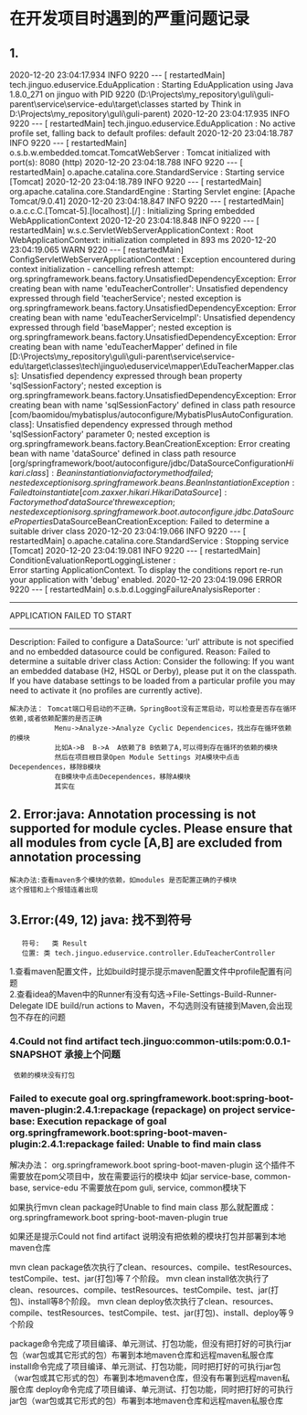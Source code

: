 # 在开发项目时遇到的严重问题记录
## 1.
2020-12-20 23:04:17.934  INFO 9220 --- [  restartedMain] tech.jinguo.eduservice.EduApplication    : Starting EduApplication using Java 1.8.0_271 on jinguo with PID 9220 (D:\Projects\my_repository\guli\guli-parent\service\service-edu\target\classes started by Think in D:\Projects\my_repository\guli\guli-parent)
2020-12-20 23:04:17.935  INFO 9220 --- [  restartedMain] tech.jinguo.eduservice.EduApplication    : No active profile set, falling back to default profiles: default
2020-12-20 23:04:18.787  INFO 9220 --- [  restartedMain] o.s.b.w.embedded.tomcat.TomcatWebServer  : Tomcat initialized with port(s): 8080 (http)
2020-12-20 23:04:18.788  INFO 9220 --- [  restartedMain] o.apache.catalina.core.StandardService   : Starting service [Tomcat]
2020-12-20 23:04:18.789  INFO 9220 --- [  restartedMain] org.apache.catalina.core.StandardEngine  : Starting Servlet engine: [Apache Tomcat/9.0.41]
2020-12-20 23:04:18.847  INFO 9220 --- [  restartedMain] o.a.c.c.C.[Tomcat-5].[localhost].[/]     : Initializing Spring embedded WebApplicationContext
2020-12-20 23:04:18.848  INFO 9220 --- [  restartedMain] w.s.c.ServletWebServerApplicationContext : Root WebApplicationContext: initialization completed in 893 ms
2020-12-20 23:04:19.065  WARN 9220 --- [  restartedMain] ConfigServletWebServerApplicationContext : Exception encountered during context initialization - cancelling refresh attempt: org.springframework.beans.factory.UnsatisfiedDependencyException: Error creating bean with name 'eduTeacherController': Unsatisfied dependency expressed through field 'teacherService'; nested exception is org.springframework.beans.factory.UnsatisfiedDependencyException: Error creating bean with name 'eduTeacherServiceImpl': Unsatisfied dependency expressed through field 'baseMapper'; nested exception is org.springframework.beans.factory.UnsatisfiedDependencyException: Error creating bean with name 'eduTeacherMapper' defined in file [D:\Projects\my_repository\guli\guli-parent\service\service-edu\target\classes\tech\jinguo\eduservice\mapper\EduTeacherMapper.class]: Unsatisfied dependency expressed through bean property 'sqlSessionFactory'; nested exception is org.springframework.beans.factory.UnsatisfiedDependencyException: Error creating bean with name 'sqlSessionFactory' defined in class path resource [com/baomidou/mybatisplus/autoconfigure/MybatisPlusAutoConfiguration.class]: Unsatisfied dependency expressed through method 'sqlSessionFactory' parameter 0; nested exception is org.springframework.beans.factory.BeanCreationException: Error creating bean with name 'dataSource' defined in class path resource [org/springframework/boot/autoconfigure/jdbc/DataSourceConfiguration$Hikari.class]: Bean instantiation via factory method failed; nested exception is org.springframework.beans.BeanInstantiationException: Failed to instantiate [com.zaxxer.hikari.HikariDataSource]: Factory method 'dataSource' threw exception; nested exception is org.springframework.boot.autoconfigure.jdbc.DataSourceProperties$DataSourceBeanCreationException: Failed to determine a suitable driver class
2020-12-20 23:04:19.066  INFO 9220 --- [  restartedMain] o.apache.catalina.core.StandardService   : Stopping service [Tomcat]
2020-12-20 23:04:19.081  INFO 9220 --- [  restartedMain] ConditionEvaluationReportLoggingListener :  
Error starting ApplicationContext. To display the conditions report re-run your application with 'debug' enabled.
2020-12-20 23:04:19.096 ERROR 9220 --- [  restartedMain] o.s.b.d.LoggingFailureAnalysisReporter   :  
***************************
APPLICATION FAILED TO START
***************************
Description:
Failed to configure a DataSource: 'url' attribute is not specified and no embedded datasource could be configured.
Reason: Failed to determine a suitable driver class
Action:
Consider the following:
	If you want an embedded database (H2, HSQL or Derby), please put it on the classpath.
	If you have database settings to be loaded from a particular profile you may need to activate it (no profiles are currently active).

    解决办法： Tomcat端口号启动的不正确，SpringBoot没有正常启动，可以检查是否存在循环依赖,或者依赖配置的是否正确
               Menu->Analyze->Analyze Cyclic Dependencices，找出存在循环依赖的模块 
               比如A->B  B->A  A依赖了B B依赖了A,可以得到存在循环的依赖的模块
               然后在项目根目录Open Module Settings 对A模块中点击Decependences，移除B模块
               在B模块中点击Decependences，移除A模块
               其实在
                
## 2. Error:java: Annotation processing is not supported for module cycles. Please ensure that all modules from cycle [A,B] are excluded from annotation processing
    解决办法:查看maven多个模块的依赖，如modules 是否配置正确的子模块
    这个报错和上个报错连着出现
    
## 3.Error:(49, 12) java: 找不到符号
       符号:   类 Result
       位置: 类 tech.jinguo.eduservice.controller.EduTeacherController
1.查看maven配置文件，比如build时提示提示maven配置文件中profile配置有问题       
2.查看idea的Maven中的Runner有没有勾选->File-Settings-Build-Runner-Delegate IDE build/run actions to Maven，不勾选则没有链接到Maven,会出现包不存在的问题   
 
### 4.Could not find artifact tech.jinguo:common-utils:pom:0.0.1-SNAPSHOT 承接上个问题 
     依赖的模块没有打包
###  Failed to execute goal org.springframework.boot:spring-boot-maven-plugin:2.4.1:repackage (repackage) on project service-base: Execution repackage of goal org.springframework.boot:spring-boot-maven-plugin:2.4.1:repackage failed: Unable to find main class
解决办法：
 <build>
        <plugins>
            <plugin>
                <groupId>org.springframework.boot</groupId>
                <artifactId>spring-boot-maven-plugin</artifactId>
            </plugin>
        </plugins>
 </build>
 这个插件不需要放在pom父项目中，放在需要运行的模块中
 如jar   service-base, common-base, service-edu
 不需要放在pom  guli, service, common模块下
 
 如果执行mvn clean package时Unable to find main class
 那么就配置成：
  <build>
         <plugins>
             <plugin>
                 <groupId>org.springframework.boot</groupId>
                 <artifactId>spring-boot-maven-plugin</artifactId>
                 <!--没有主类的时候配置-->
                 <configuration>
                     <skip>true</skip>
                 </configuration>
             </plugin>
         </plugins>
  </build>
  
   如果还是提示Could not find artifact
   说明没有把依赖的模块打包并部署到本地maven仓库
   
   
   mvn clean package依次执行了clean、resources、compile、testResources、testCompile、test、jar(打包)等７个阶段。
   mvn clean install依次执行了clean、resources、compile、testResources、testCompile、test、jar(打包)、install等8个阶段。
   mvn clean deploy依次执行了clean、resources、compile、testResources、testCompile、test、jar(打包)、install、deploy等９个阶段
   
   
   package命令完成了项目编译、单元测试、打包功能，但没有把打好的可执行jar包（war包或其它形式的包）布署到本地maven仓库和远程maven私服仓库
   install命令完成了项目编译、单元测试、打包功能，同时把打好的可执行jar包（war包或其它形式的包）布署到本地maven仓库，但没有布署到远程maven私服仓库
   deploy命令完成了项目编译、单元测试、打包功能，同时把打好的可执行jar包（war包或其它形式的包）布署到本地maven仓库和远程maven私服仓库
  
  
